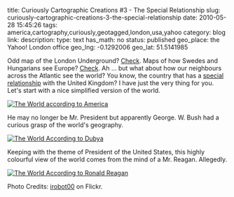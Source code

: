 title: Curiously Cartographic Creations #3 - The Special Relationship
slug: curiously-cartographic-creations-3-the-special-relationship
date: 2010-05-28 15:45:26
tags: america,cartography,curiously,geotagged,london,usa,yahoo
category: blog
link: 
description: 
type: text
has_math: no
status: published
geo_place: the Yahoo! London office
geo_lng: -0.1292006
geo_lat: 51.5141985

Odd map of the London Underground? [Check](/2010/05/13/curiously-cartographic-creations-1-the-tourist-tube-map/ "/2010/05/13/curiously-cartographic-creations-1-the-tourist-tube-map/"). Maps of how Swedes and Hungarians see Europe? [Check](/2010/05/27/curiously-cartographic-creations-2-alternative-europe-maps/ "/2010/05/27/curiously-cartographic-creations-2-alternative-europe-maps/"). Ah ... but what about how our neighbours across the Atlantic see the world? You know, the country that has a [special relationship](http://en.wikipedia.org/wiki/Special_Relationship "http://en.wikipedia.org/wiki/Special_Relationship") with the United Kingdom? I have just the very thing for you. Let's start with a nice simplified version of the world.

[![The World according to America](/wp-content/uploads/2010/05/world-300x240.gif)](http://markpknowles.com/the-world-according-to/ "The World according to America")

He may no longer be Mr. President but apparently George. W. Bush had a curious grasp of the world's geography.

[![The World According to Dubya](http://farm1.static.flickr.com/111/298202156_73e54012fa.jpg)](http://www.flickr.com/photos/63463131@N00/298202156/ "The World According to Dubya")

Keeping with the theme of President of the United States, this highly colourful view of the world comes from the mind of a Mr. Reagan. Allegedly.

[![The World According to Ronald Reagan](/wp-content/uploads/2010/05/800px-reagan-digitised-poster.JPG-300x212.jpg)](http://strangemaps.wordpress.com/ "The World According to Ronald Reagan")


Photo Credits: [irobot00](http://www.flickr.com/photos/63463131@N00/298202156/ "http://www.flickr.com/photos/63463131@N00/298202156/") on Flickr.



